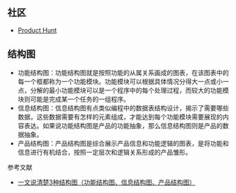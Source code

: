 ## 社区

- [Product Hunt](https://www.producthunt.com/)

## 结构图

- 功能结构图：功能结构图就是按照功能的从属关系画成的图表，在该图表中的每一个框都称为一个功能模块。功能模块可以根据具体情况分得大一点或小一点，分解的最小功能模块可以是一个程序中的每个处理过程，而较大的功能模块则可能是完成某一个任务的一组程序。
- 信息结构图：信息结构图有点类似编程中的数据表结构设计，揭示了需要哪些数据，这些数据需要有怎样的元素组成，才能达到每个功能模块需要展现的内容表达。如果说功能结构图是产品的功能抽象，那么信息结构图则是产品的数据抽象。
- 产品结构图：产品结构图是综合展示产品信息和功能逻辑的图表，是将功能和信息进行有机结合，按照一定层次和逻辑关系形成的产品雏形。

参考文献

- [一文说清楚3种结构图（功能结构图、信息结构图、产品结构图）](https://www.woshipm.com/pd/5159192.html)
